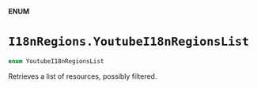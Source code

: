 **ENUM**

# `I18nRegions.YoutubeI18nRegionsList`

```swift
enum YoutubeI18nRegionsList
```

Retrieves a list of resources, possibly filtered.
